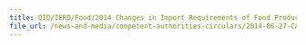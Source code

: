 ```yaml
---
title: QID/IERD/Food/2014 Changes in Import Requirements of Food Products from Japan 
file_url: /news-and-media/competent-authorities-circulars/2014-06-27-CA2.pdf
---
```

